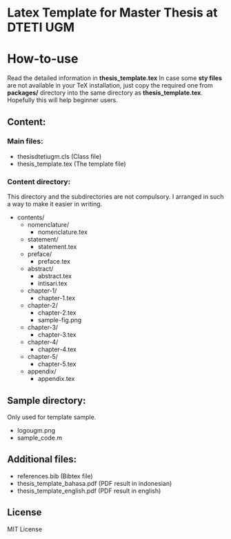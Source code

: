 # Latex Template for Master Thesis at DTETI UGM

# How-to-use 
Read the detailed information in **thesis_template.tex**
In case some **sty files** are not available in your TeX installation, just copy the required one from **packages/** directory into the same directory as **thesis_template.tex**. Hopefully this will help beginner users.

## Content:
### Main files:
 *  thesisdtetiugm.cls (Class file)
 *  thesis_template.tex (The template file)
### Content directory:
This directory and the subdirectories are not compulsory. I arranged in such a way to make it easier in writing.
 * contents/
	 * nomenclature/
		 * nomenclature.tex
	 * statement/
		 * statement.tex
	 * preface/
		 * preface.tex
	 * abstract/
		 * abstract.tex
		 * intisari.tex
	 * chapter-1/
		 * chapter-1.tex
	 * chapter-2/
		 * chapter-2.tex
		 * sample-fig.png
	 * chapter-3/
		 * chapter-3.tex
	 * chapter-4/
		 * chapter-4.tex
	 * chapter-5/
		 * chapter-5.tex
	 * appendix/
		 * appendix.tex
## Sample directory:
Only used for template sample.
*  logougm.png
*  sample_code.m
## Additional files:
* references.bib (Bibtex file)
* thesis_template_bahasa.pdf (PDF result in indonesian)
* thesis_template_english.pdf (PDF result in english)

## License
MIT License

